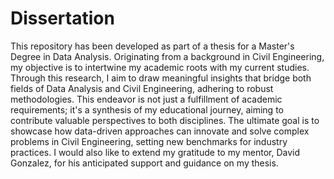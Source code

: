 # Dissertation

This repository has been developed as part of a thesis for a Master's Degree in Data Analysis. Originating from a background in Civil Engineering, my objective is to intertwine my academic roots with my current studies. Through this research, I aim to draw meaningful insights that bridge both fields of Data Analysis and Civil Engineering, adhering to robust methodologies. This endeavor is not just a fulfillment of academic requirements; it's a synthesis of my educational journey, aiming to contribute valuable perspectives to both disciplines. The ultimate goal is to showcase how data-driven approaches can innovate and solve complex problems in Civil Engineering, setting new benchmarks for industry practices. I would also like to extend my gratitude to my mentor, David Gonzalez, for his anticipated support and guidance on my thesis.
